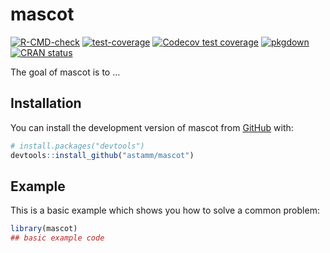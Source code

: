 
<!-- README.md is generated from README.Rmd. Please edit that file -->

# mascot

<!-- badges: start -->

[![R-CMD-check](https://github.com/astamm/mascot/workflows/R-CMD-check/badge.svg)](https://github.com/astamm/mascot/actions)
[![test-coverage](https://github.com/astamm/mascot/workflows/test-coverage/badge.svg)](https://github.com/astamm/mascot/actions)
[![Codecov test
coverage](https://codecov.io/gh/astamm/mascot/branch/master/graph/badge.svg)](https://app.codecov.io/gh/astamm/mascot?branch=master)
[![pkgdown](https://github.com/astamm/mascot/workflows/pkgdown/badge.svg)](https://github.com/astamm/mascot/actions)
[![CRAN
status](https://www.r-pkg.org/badges/version/mascot)](https://CRAN.R-project.org/package=mascot)
<!-- badges: end -->

The goal of mascot is to …

## Installation

You can install the development version of mascot from
[GitHub](https://github.com/) with:

``` r
# install.packages("devtools")
devtools::install_github("astamm/mascot")
```

## Example

This is a basic example which shows you how to solve a common problem:

``` r
library(mascot)
## basic example code
```
